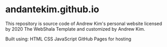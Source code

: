 # andantekim.github.io

This repository is source code of Andrew Kim's personal website licensed by 2020 The WebShala Template and customized by Andrew Kim.

Built using:
HTML
CSS
JavaScript
GitHub Pages for hosting

